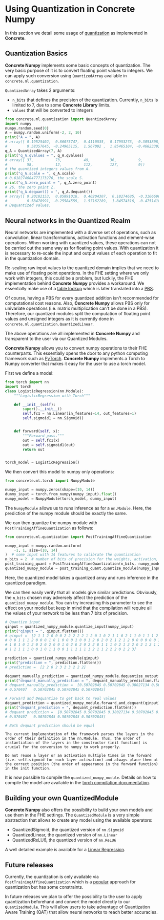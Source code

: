 # Using Quantization in **Concrete Numpy**

In this section we detail some usage of [quantization](../explanation/quantization.md) as implemented in **Concrete**.

## Quantization Basics

**Concrete Numpy** implements some basic concepts of quantization. The very basic purpose of it is to convert floating point values to integers. We can apply such conversion using `QuantizedArray` available in `concrete.ml.quantization`.

`QuantizedArray` takes 2 arguments:

- `n_bits` that defines the precision of the quantization. Currently, `n_bits` is limited to 7, due to some **Concrete Library** limits.
- `values` that will be converted to integers

```python
from concrete.ml.quantization import QuantizedArray
import numpy
numpy.random.seed(0)
A = numpy.random.uniform(-2, 2, 10)
print("A = ", A)
# array([ 0.19525402,  0.86075747,  0.4110535,  0.17953273, -0.3053808,
#         0.58357645, -0.24965115,  1.567092 ,  1.85465104, -0.46623392])
q_A = QuantizedArray(7, A)
print("q_A.qvalues = ", q_A.qvalues)
# array([ 37,          73,          48,         36,          9,
#         58,          12,          112,        127,         0])
# the quantized integers values from A.
print("q_A.scale = ", q_A.scale)
# 0.018274684777173276, the scale S.
print("q_A.zero_point = ", q_A.zero_point)
# 26, the zero point Z.
print("q_A.dequant() = ", q_A.dequant())
# array([ 0.20102153,  0.85891018,  0.40204307,  0.18274685, -0.31066964,
#         0.58478991, -0.25584559,  1.57162289,  1.84574316, -0.4751418 ])
# Dequantized values.
```

## Neural networks in the Quantized Realm

Neural networks are implemented with a diverse set of operations, such as convolution, linear transformations, activation functions and element-wise operations. When working with quantized values, these operations can not be carried out the same way as for floating point values. With quantization it is necessary to re-scale the input and output values of each operation to fit in the quantization domain.

Re-scaling raw input values to the quantized domain implies that we need to make use of floating point operations. In the FHE setting where we only work with integers, this could be a problem, but luckily, the FHE implementation behind **Concrete Numpy** provides a workaround. We essentially make use of a [table lookup](https://docs.zama.ai/concrete-numpy/stable/user/tutorial/table_lookup.html) which is later translated into a [PBS](https://whitepaper.zama.ai).

Of course, having a PBS for every quantized addition isn't recommended for computational cost reasons. Also, **Concrete Numpy** allows PBS only for univariate operations (i.e. matrix multiplication can't be done in a PBS). Therefore, our quantized modules split the computation of floating point values and unsigned integers as it is currently done in `concrete.ml.quantization.QuantizedLinear`.

The above operations are all implemented in **Concrete Numpy** and transparent to the user via our Quantized Modules.

**Concrete Numpy** allows you to convert numpy operations to their FHE counterparts. This essentially opens the door to any python computing framework such as [PyTorch](https://pytorch.org/). **Concrete Numpy** implements a Torch to Numpy converter that makes it easy for the user to use a torch model.

First we define a model:

<!--pytest-codeblocks:cont-->

```python
from torch import nn
import torch
class LogisticRegression(nn.Module):
    """LogisticRegression with Torch"""

    def __init__(self):
        super().__init__()
        self.fc1 = nn.Linear(in_features=14, out_features=1)
        self.sigmoid1 = nn.Sigmoid()


    def forward(self, x):
        """Forward pass."""
        out = self.fc1(x)
        out = self.sigmoid1(out)
        return out


torch_model = LogisticRegression()
```

We then convert this model to numpy only operations:

<!--pytest-codeblocks:cont-->

```python
from concrete.ml.torch import NumpyModule

numpy_input = numpy.zeros(shape=(10, 14))
dummy_input = torch.from_numpy(numpy_input).float()
numpy_model = NumpyModule(torch_model, dummy_input)
```

The `NumpyModule` allows us to runs inference as for a `nn.Module`. Here, the prediction of the numpy module should be exactly the same.

We can then quantize the numpy module with `PostTrainingAffineQuantization` as follows:

<!--pytest-codeblocks:cont-->

```python
from concrete.ml.quantization import PostTrainingAffineQuantization

numpy_input = numpy.random.uniform(
    -1, 1, size=(10, 14)
)  # some input with 14 features to calibrate the quantization
n_bits = 2  # number of bits of precision for the weights, activation, inputs and outputs.
post_training_quant = PostTrainingAffineQuantization(n_bits, numpy_model)
quantized_numpy_module = post_training_quant.quantize_module(numpy_input)
```

Here, the quantized model takes a quantized array and runs inference in the quantized paradigm.

We can then easily verify that all models give similar predictions. Obviously, the `n_bits` chosen may adversely affect the prediction of the `quantized_numpy_module`. You can try increasing this parameter to see the effect on your model but keep in mind that the compilation will require all the values of your network to be less than 7 bits of precision.

<!--pytest-codeblocks:cont-->

```python
# Quantize input
qinput = quantized_numpy_module.quantize_input(numpy_input)
print("qinput = ", qinput.flatten())
# qinput =  [2 1 1 2 0 0 0 2 2 2 2 2 1 2 0 1 0 2 1 1 0 2 1 1 0 1 1 1 2 2 1 1 2 0 2 2 0
# 0 0 1 1 1 2 0 0 0 1 0 1 0 0 0 1 0 0 1 2 0 2 0 2 1 2 1 2 0 0 0 0 0 0 1 0 2
# 1 0 1 0 1 2 0 2 0 2 0 0 1 0 2 0 2 0 2 2 0 1 1 1 0 2 1 2 2 0 2 1 2 1 2 2 2
# 1 2 1 1 1 0 0 1 0 1 1 0 0 1 1 1 1 1 1 2 1 1 2 2 2 0 2 2 3]

prediction = quantized_numpy_module(qinput)
print("prediction = ", prediction.flatten())
# prediction =  [2 2 0 2 3 2 3 2 2 2]

dequant_manually_prediction = quantized_numpy_module.dequantize_output(prediction)
print("dequant_manually_prediction = ", dequant_manually_prediction.flatten())
# dequant_manually_prediction =  [0.50702845 0.50702845 0.38027134 0.50702845 0.570407   0.50702845
# 0.570407   0.50702845 0.50702845 0.50702845]

# Forward and Dequantize to get back to real values
dequant_prediction = quantized_numpy_module.forward_and_dequant(qinput)
print("dequant_prediction = ", dequant_prediction.flatten())
# dequant_prediction =  [0.50702845 0.50702845 0.38027134 0.50702845 0.570407   0.50702845
# 0.570407   0.50702845 0.50702845 0.50702845]

# Both dequant prediction should be equal
```

```{warning}
The current implementation of the framework parses the layers in the order of their definition in the nn.Module. Thus, the order of instantiation of the layers in the constructor (init function) is crucial for the conversion to numpy to work properly.
```

```{warning}
Do not reuse a layer or an activation multiple times in the forward (i.e. self.sigmoid for each layer activation) and always place them at the correct position (the order of appearance in the forward function) in the init function.
```

It is now possible to compile the `quantized_numpy_module`. Details on how to compile the model are available in the [torch compilation documentation](compiling_torch_model.md).

## Building your own QuantizedModule

**Concrete Numpy** also offers the possibility to build your own models and use them in the FHE settings. The `QuantizedModule` is a very simple abstraction that allows to create any model using the available operators:

- QuantizedSigmoid, the quantized version of `nn.Sigmoid`
- QuantizedLinear, the quantized version of `nn.Linear`
- QuantizedReLU6, the quantized version of `nn.ReLU6`

A well detailed example is available for a [Linear Regression](../advanced_examples/LinearRegression.ipynb).

## Future releases

Currently, the quantization is only available via `PostTrainingAffineQuantization` which is a [popular](https://arxiv.org/pdf/1712.05877.pdf) approach for quantization but has some constraints.

In future releases we plan to offer the possibility to the user to apply quantization beforehand and convert the model directly to our `QuantizedModule`. This will allow users to take advantage of Quantization Aware Training (QAT) that allow neural networks to reach better accuracies.
